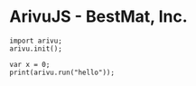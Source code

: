 # ArivuJS - BestMat, Inc.
```
import arivu;
arivu.init();

var x = 0;
print(arivu.run("hello"));
```